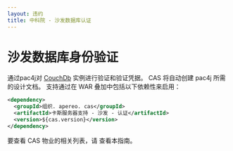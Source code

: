 ```yaml
---
layout: 违约
title: 中科院 - 沙发数据库认证
---
```


# 沙发数据库身份验证

通过pac4j对 [CouchDb](http://couchdb.apache.org/) 实例进行验证和验证凭据。 CAS 将自动创建 pac4j 所需的设计文档。 支持通过在 WAR 叠加中包括以下依赖性来启用：

```xml
<dependency>
  <groupId>组织. apereo. cas</groupId>
  <artifactId>卡斯服务器支持 - 沙发 - 认证</artifactId>
  <version>${cas.version}</version>
</dependency>
```

要查看 CAS 物业的相关列表，请 [](../configuration/Configuration-Properties.html#couchdb-authentication)查看本指南。
